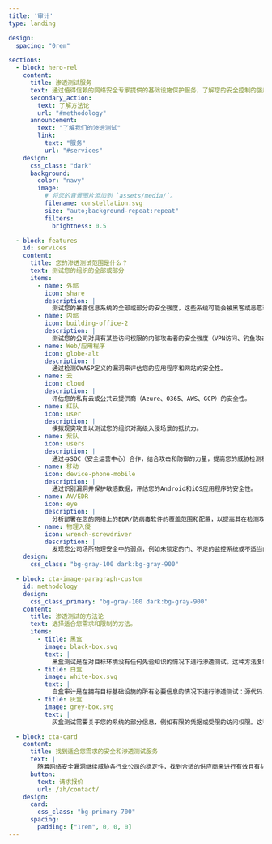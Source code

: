 ```yaml
---
title: '审计'
type: landing

design:
  spacing: "0rem"

sections:
  - block: hero-rel
    content:
      title: 渗透测试服务
      text: 通过值得信赖的网络安全专家提供的基础设施保护服务，了解您的安全控制的强度
      secondary_action:
        text: 了解方法论
        url: "#methodology"
      announcement:
        text: "了解我们的渗透测试"
        link:
          text: "服务"
          url: "#services"
    design:
      css_class: "dark"
      background:
        color: "navy"
        image:
          # 将您的背景图片添加到 `assets/media/`。
          filename: constellation.svg
          size: "auto;background-repeat:repeat"
          filters:
            brightness: 0.5

  - block: features
    id: services
    content:
      title: 您的渗透测试范围是什么？
      text: 测试您的组织的全部或部分
      items:
        - name: 外部
          icon: share
          description: |
            测试您的暴露信息系统的全部或部分的安全强度，这些系统可能会被黑客或恶意软件利用。
        - name: 内部
          icon: building-office-2
          description: |
            测试您的公司对具有某些访问权限的内部攻击者的安全强度（VPN访问、钓鱼攻击妥协、Wi-Fi访问等）。非常适合测试您的Active Directory、网络和Wi-Fi的安全性。
        - name: Web/应用程序
          icon: globe-alt
          description: |
            通过检测OWASP定义的漏洞来评估您的应用程序和网站的安全性。
        - name: 云
          icon: cloud
          description: |
            评估您的私有云或公共云提供商（Azure、O365、AWS、GCP）的安全性。
        - name: 红队
          icon: user
          description: |
            模拟现实攻击以测试您的组织对高级入侵场景的抵抗力。
        - name: 紫队
          icon: users
          description: |
            通过与SOC（安全运营中心）合作，结合攻击和防御的力量，提高您的威胁检测和响应能力。
        - name: 移动
          icon: device-phone-mobile
          description: |
            通过识别漏洞并保护敏感数据，评估您的Android和iOS应用程序的安全性。
        - name: AV/EDR
          icon: eye
          description: |
            分析部署在您的网络上的EDR/防病毒软件的覆盖范围和配置，以提高其在检测攻击方面的有效性。
        - name: 物理入侵
          icon: wrench-screwdriver
          description: |
            发现您公司场所物理安全中的弱点，例如未锁定的门、不足的监控系统或不适当的访问程序。
    design:
      css_class: "bg-gray-100 dark:bg-gray-900"

  - block: cta-image-paragraph-custom
    id: methodology
    design:
      css_class_primary: "bg-gray-100 dark:bg-gray-900"
    content:
      title: 渗透测试的方法论
      text: 选择适合您需求和限制的方法。
      items:
        - title: 黑盒
          image: black-box.svg
          text: |
            黑盒测试是在对目标环境没有任何先验知识的情况下进行渗透测试。这种方法复制了一个现实的外部攻击，主要测试暴露给公众的攻击面，例如Web应用程序或开放系统。这种方法衡量公司在没有初始权限的情况下抵御外部攻击者的真实能力。然而，它可能在识别复杂的内部漏洞方面缺乏深度，这可以通过白盒或灰盒方法来弥补，这些方法更精确地探索内部漏洞。
        - title: 白盒
          image: white-box.svg
          text: |
            白盒审计是在拥有目标基础设施的所有必要信息的情况下进行渗透测试：源代码、网络架构、系统配置等。这种方法可以快速识别难以通过其他方式检测到的深层次和复杂漏洞。它提供了全面的测试覆盖，优化了资源和时间。然而，这种方法在外部攻击者无法获得此类信息的情况下可能缺乏现实性，这时灰盒或黑盒测试可以通过模拟更现实的外部攻击来补充。
        - title: 灰盒
          image: grey-box.svg
          text: |
            灰盒测试需要关于您的系统的部分信息，例如有限的凭据或受限的访问权限。这种方法模拟了一个拥有部分访问权限的恶意用户对您的基础设施进行的攻击。它在重现现实场景的同时评估内部安全性。这是黑盒和白盒方法之间的折衷，提供了平衡的分析。

  - block: cta-card
    content: 
      title: 找到适合您需求的安全和渗透测试服务
      text: |
        随着网络安全漏洞继续威胁各行业公司的稳定性，找到合适的供应商来进行有效且有益的安全评估变得尤为重要。我们了解每个组织都有独特的安全目标和挑战，我们努力定制我们的服务以满足您的需求。
      button:
        text: 请求报价
        url: /zh/contact/
    design:
      card:
        css_class: "bg-primary-700"
      spacing:
        padding: ["1rem", 0, 0, 0]
---
```


